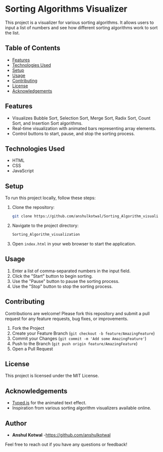 # Sorting Algorithms Visualizer

This project is a visualizer for various sorting algorithms. It allows users to input a list of numbers and see how different sorting algorithms work to sort the list.

## Table of Contents
- [Features](#features)
- [Technologies Used](#technologies-used)
- [Setup](#setup)
- [Usage](#usage)
- [Contributing](#contributing)
- [License](#license)
- [Acknowledgements](#acknowledgements)

## Features
- Visualizes Bubble Sort, Selection Sort, Merge Sort, Radix Sort, Count Sort, and Insertion Sort algorithms.
- Real-time visualization with animated bars representing array elements.
- Control buttons to start, pause, and stop the sorting process.

## Technologies Used
- HTML
- CSS
- JavaScript

## Setup
To run this project locally, follow these steps:

1. Clone the repository:
    ```bash
    git clone https://github.com/anshulkotwal/Sorting_Algorithm_visualization/blob
    
    ```
2. Navigate to the project directory:
    ```bash
   Sorting_Algorithm_visualization
    ```
3. Open `index.html` in your web browser to start the application.

## Usage
1. Enter a list of comma-separated numbers in the input field.
2. Click the "Start" button to begin sorting.
3. Use the "Pause" button to pause the sorting process.
4. Use the "Stop" button to stop the sorting process.

## Contributing
Contributions are welcome! Please fork this repository and submit a pull request for any feature requests, bug fixes, or improvements.

1. Fork the Project
2. Create your Feature Branch (`git checkout -b feature/AmazingFeature`)
3. Commit your Changes (`git commit -m 'Add some AmazingFeature'`)
4. Push to the Branch (`git push origin feature/AmazingFeature`)
5. Open a Pull Request

## License
This project is licensed under the MIT License.

## Acknowledgements
- [Typed.js](https://github.com/mattboldt/typed.js/) for the animated text effect.
- Inspiration from various sorting algorithm visualizers available online.


## Author
- **Anshul Kotwal** -https://github.com/anshulkotwal

Feel free to reach out if you have any questions or feedback!
